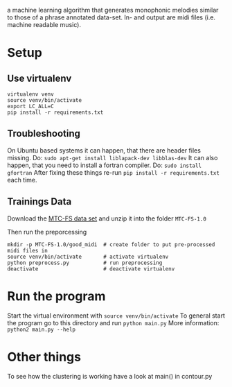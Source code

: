 a machine learning algorithm
that generates monophonic melodies similar to those of a phrase annotated
data-set. In- and output are midi files (i.e. machine readable music).

Setup
=====
Use virtualenv
--------------

    virtualenv venv
    source venv/bin/activate
    export LC_ALL=C
    pip install -r requirements.txt

Troubleshooting
---------------
On Ubuntu based systems it can happen, that there are header files missing. Do:
`sudo apt-get install liblapack-dev libblas-dev`
It can also happen, that you need to install a fortran compiler. Do:
`sudo install gfortran`
After fixing these things re-run `pip install -r requirements.txt` each time.

Trainings Data
-------------
Download the [MTC-FS data set](http://www.liederenbank.nl/mtc/collections.php)
and unzip it into the folder `MTC-FS-1.0`

Then run the preporcessing

    mkdir -p MTC-FS-1.0/good_midi  # create folder to put pre-processed midi files in
    source venv/bin/activate       # activate virtualenv
    python preprocess.py           # run preprocessing
    deactivate                     # deactivate virtualenv


Run the program
===============
Start the virtual environment with
`source venv/bin/activate`
To general start the program go to this directory and run
`python main.py`
More information: `python2 main.py --help`


Other things
============
To see how the clustering is working have a look at main() in contour.py

